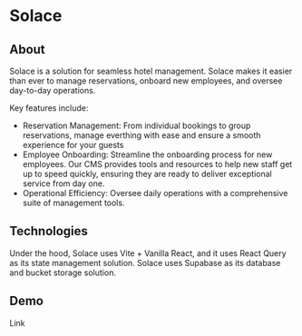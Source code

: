 # Solace

## About

Solace is a solution for seamless hotel management. Solace makes it easier than ever to manage reservations, onboard new employees, and oversee day-to-day operations.

Key features include:

- Reservation Management: From individual bookings to group reservations, manage everthing with ease and ensure a smooth experience for your guests
- Employee Onboarding: Streamline the onboarding process for new employees. Our CMS provides tools and resources to help new staff get up to speed quickly, ensuring they are ready to deliver exceptional service from day one.
- Operational Efficiency: Oversee daily operations with a comprehensive suite of management tools.

## Technologies

Under the hood, Solace uses Vite + Vanilla React, and it uses React Query as its state management solution. Solace uses Supabase as its database and bucket storage solution.

## Demo

Link
